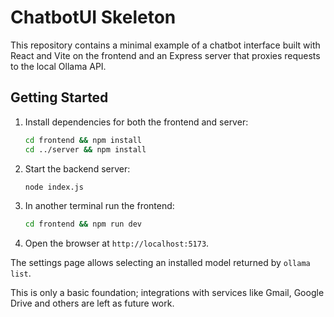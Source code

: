 # ChatbotUI Skeleton

This repository contains a minimal example of a chatbot interface built with React and Vite on the frontend and an Express server that proxies requests to the local Ollama API.

## Getting Started

1. Install dependencies for both the frontend and server:
   ```bash
   cd frontend && npm install
   cd ../server && npm install
   ```
2. Start the backend server:
   ```bash
   node index.js
   ```
3. In another terminal run the frontend:
   ```bash
   cd frontend && npm run dev
   ```
4. Open the browser at `http://localhost:5173`.

The settings page allows selecting an installed model returned by `ollama list`.

This is only a basic foundation; integrations with services like Gmail, Google Drive and others are left as future work.
